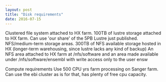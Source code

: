 ```yaml
---
layout: post
title: "Disk requirements"
date: 2016-07-15
---
```


Clustered file system attached to HX farm. 100TB of lustre storage attached to HX farm. Can use 'our share' of the 5PB Lustre just published.
NFS/medium-term storage areas. 300TB of NFS available storage hosted in HX (longer-term warehousing, since lustre lacks any kind of backup)
An NFS area attached to HX farm at /nfs/software and an area made available under /nfs/software/ensembl with write access only to the user ensw

Compute requirements
Use 500 CPU yrs farm processing on Sanger farm. Can use the ebi cluster as is for that, has plenty of free cpu capacity.

